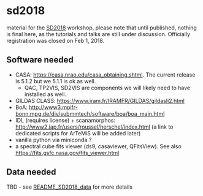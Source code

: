 # sd2018

material for the [SD2018](https://www.eso.org/sci/meetings/2018/SingleDish2018.html) workshop,
please note that until published, nothing is final here, as the tutorials and talks are still
under discussion. Officially registration was closed on Feb 1, 2018.


## Software needed

   * CASA: https://casa.nrao.edu/casa_obtaining.shtml. The current release is 5.1.2 but we 5.1.1 is ok as well.
      * QAC, TP2VIS, SD2VIS are components we will likely need to have installed as well.
   * GILDAS CLASS: https://www.iram.fr/IRAMFR/GILDAS/gildasli2.html
   * BoA: http://www3.mpifr-bonn.mpg.de/div/submmtech/software/boa/boa_main.html
   * IDL (requires license) + scanamorphos: http://www2.iap.fr/users/roussel/herschel/index.html (a link to dedicated scripts for ArTeMiS will be added later)
   * vanilla python via miniconda ? 
   * a spectral cube fits viewer (ds9, casaviewer, QFitsView). See also https://fits.gsfc.nasa.gov/fits_viewer.html

## Data needed

TBD   - see [README_SD2018_data](README_SD2018_data) for more details
